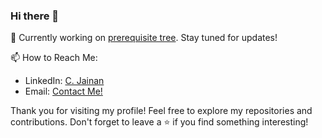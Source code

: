 ### Hi there 👋

🔭 Currently working on
[prerequisite tree](https://github.com/AppleBoiy/prerequisite-tree). Stay tuned
for updates!

📫 How to Reach Me:

- LinkedIn: [C. Jainan](https://www.linkedin.com/in/chaipat-jainan/)
- Email: [Contact Me!](mailto:contact.chaipat@gmail.com)

Thank you for visiting my profile! Feel free to explore my repositories and
contributions. Don't forget to leave a ⭐️ if you find something interesting!
